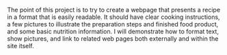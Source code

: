 The point of this project is to try to create a webpage that presents a recipe in a format that is easily readable. It should have clear cooking instructions, a few pictures to illustrate the preparation steps and finished food product, and some basic nutrition information. I will demonstrate how to format text, show pictures, and link to related web pages both externally and within the site itself.